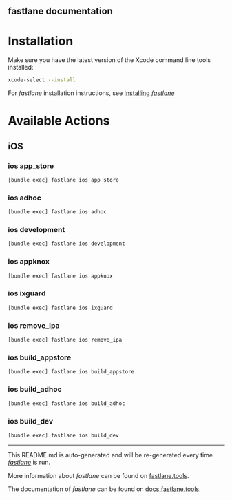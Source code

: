 fastlane documentation
----

# Installation

Make sure you have the latest version of the Xcode command line tools installed:

```sh
xcode-select --install
```

For _fastlane_ installation instructions, see [Installing _fastlane_](https://docs.fastlane.tools/#installing-fastlane)

# Available Actions

## iOS

### ios app_store

```sh
[bundle exec] fastlane ios app_store
```



### ios adhoc

```sh
[bundle exec] fastlane ios adhoc
```



### ios development

```sh
[bundle exec] fastlane ios development
```



### ios appknox

```sh
[bundle exec] fastlane ios appknox
```



### ios ixguard

```sh
[bundle exec] fastlane ios ixguard
```



### ios remove_ipa

```sh
[bundle exec] fastlane ios remove_ipa
```



### ios build_appstore

```sh
[bundle exec] fastlane ios build_appstore
```



### ios build_adhoc

```sh
[bundle exec] fastlane ios build_adhoc
```



### ios build_dev

```sh
[bundle exec] fastlane ios build_dev
```



----

This README.md is auto-generated and will be re-generated every time [_fastlane_](https://fastlane.tools) is run.

More information about _fastlane_ can be found on [fastlane.tools](https://fastlane.tools).

The documentation of _fastlane_ can be found on [docs.fastlane.tools](https://docs.fastlane.tools).
